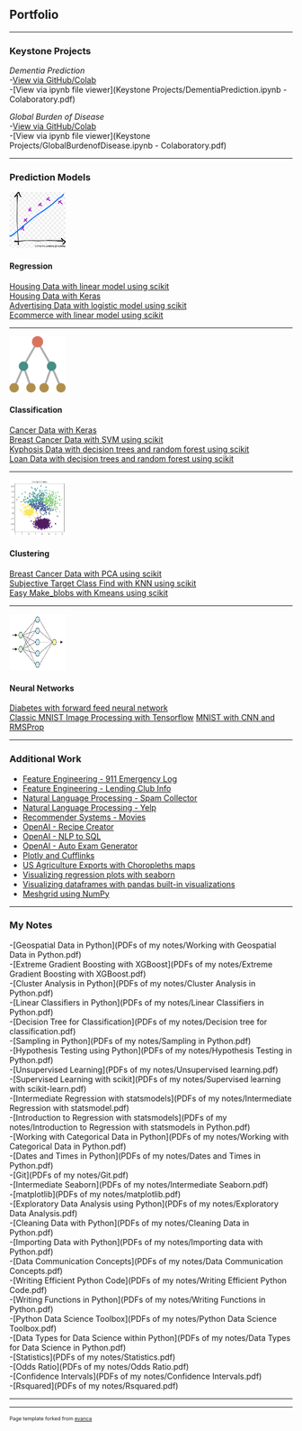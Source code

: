## Portfolio

---

### Keystone Projects

*Dementia Prediction*  
-[View via GitHub/Colab](https://github.com/mattpolands/Dementia-Prediction/blob/main/DementiaPrediction.ipynb)  
-[View via ipynb file viewer](Keystone Projects/DementiaPrediction.ipynb - Colaboratory.pdf)  

*Global Burden of Disease*  
-[View via GitHub/Colab](https://github.com/mattpolands/GlobalBurdenDisease/blob/main/GlobalBurdenofDisease.ipynb)  
-[View via ipynb file viewer](Keystone Projects/GlobalBurdenofDisease.ipynb - Colaboratory.pdf)  

---

### Prediction Models

<img src="images/Linearreg%20png.png?raw=true" width="100" height="100"/><br>
#### Regression
[Housing Data with linear model using scikit](https://gist.github.com/mattpolands/2c3c31751aed43f4987c8ddbd4e56aa7)  
[Housing Data with Keras](https://gist.github.com/mattpolands/846a338e2d705baeac3346ce8dae73e3)  
[Advertising Data with logistic model using scikit](https://gist.github.com/mattpolands/6125d2ca2d324888142d2f21f130bc64)  
[Ecommerce with linear model using scikit](https://gist.github.com/mattpolands/39f9a2489abf04c8419c28579042852e)

---
<img src="images/Classification png.png?raw=true" width="100" height="100"/><br>
#### Classification
[Cancer Data with Keras](https://gist.github.com/mattpolands/203cfb84bf68aa6fe16beafbba74c863)  
[Breast Cancer Data with SVM using scikit](https://gist.github.com/mattpolands/a857b23805e38bfd67fd94dda10723d1)  
[Kyphosis Data with decision trees and random forest using scikit](https://gist.github.com/mattpolands/b2910bd33579b213de2f9a9673321e36)  
[Loan Data with decision trees and random forest using scikit](https://gist.github.com/mattpolands/13fa7d2d8e6195c41ee9b29cef2897dd)

---
<img src="images/Clustering png.png?raw=true" width="100" height="100"/><br>
#### Clustering
[Breast Cancer Data with PCA using scikit](https://gist.github.com/mattpolands/30d4b3f44610b2f78cf31d8bbf2dd073)    
[Subjective Target Class Find with KNN using scikit](https://gist.github.com/mattpolands/cd3339d0a503d53a2d5c1d4c6b131405)  
[Easy Make_blobs with Kmeans using scikit](https://gist.github.com/mattpolands/032a504e81265bc03d665d07aed3f0b6)  

---
<img src="images/Neural Net png.png?raw=true" width="100" height="100"/><br>
#### Neural Networks
[Diabetes with forward feed neural network](https://gist.github.com/mattpolands/e1564fbefaec696cd31e0ec06d8ed08b)  
[Classic MNIST Image Processing with Tensorflow](https://gist.github.com/mattpolands/19a0e2baba1d3d585a29c01d47b64274)
[MNIST with CNN and RMSProp](https://gist.github.com/mattpolands/a89b80118372c7e40a003de53a109a5a)

---

### Additional Work

- [Feature Engineering - 911 Emergency Log](https://gist.github.com/mattpolands/59580bee362ff640c8856e56d7cc732a)
- [Feature Engineering - Lending Club Info](https://gist.github.com/mattpolands/8a6d1000693d3a445c103e029417cd29)
- [Natural Language Processing - Spam Collector](https://gist.github.com/mattpolands/b03551b5255967ff567ef427da47b585)
- [Natural Language Processing - Yelp](https://gist.github.com/mattpolands/f735b98d357efbfe3b14c275d14289a7)  
- [Recommender Systems - Movies](https://gist.github.com/mattpolands/d63781dbf72be44b573911f5c63fe408)
- [OpenAI - Recipe Creator](https://gist.github.com/mattpolands/99fcc86f2e98a1b6b63d034d4ab72751)
- [OpenAI - NLP to SQL](https://gist.github.com/mattpolands/9c50a0349b417b15116be0d198533acb)
- [OpenAI - Auto Exam Generator](https://gist.github.com/mattpolands/b67ed3ac726ef47fb53c83d6456bd5cb)
- [Plotly and Cufflinks](https://gist.github.com/mattpolands/c502fb6ca48cedbf19a7ef4becd0d85d)  
- [US Agriculture Exports with Choropleths maps](https://gist.github.com/mattpolands/921ba88682cc0ed3b9ff4e81cea101e9)  
- [Visualizing regression plots with seaborn](https://gist.github.com/mattpolands/d14d7a3bb1e0bc20d1549dffa87938af)  
- [Visualizing dataframes with pandas built-in visualizations](https://gist.github.com/mattpolands/4483646d8d7eff2f831ce6d66b3f03c1)
- [Meshgrid using NumPy](https://gist.github.com/mattpolands/64f154f60acd4942e14e882062edbfd8)

---
### My Notes
-[Geospatial Data in Python](PDFs of my notes/Working with Geospatial Data in Python.pdf)   
-[Extreme Gradient Boosting with XGBoost](PDFs of my notes/Extreme Gradient Boosting with XGBoost.pdf)  
-[Cluster Analysis in Python](PDFs of my notes/Cluster Analysis in Python.pdf)   
-[Linear Classifiers in Python](PDFs of my notes/Linear Classifiers in Python.pdf)  
-[Decision Tree for Classification](PDFs of my notes/Decision tree for classification.pdf)  
-[Sampling in Python](PDFs of my notes/Sampling in Python.pdf)  
-[Hypothesis Testing using Python](PDFs of my notes/Hypothesis Testing in Python.pdf)  
-[Unsupervised Learning](PDFs of my notes/Unsupervised learning.pdf)  
-[Supervised Learning with scikit](PDFs of my notes/Supervised learning with scikit-learn.pdf)  
-[Intermediate Regression with statsmodels](PDFs of my notes/Intermediate Regression with statsmodel.pdf)  
-[Introduction to Regression with statsmodels](PDFs of my notes/Introduction to Regression with statsmodels in Python.pdf)  
-[Working with Categorical Data in Python](PDFs of my notes/Working with Categorical Data in Python.pdf)  
-[Dates and Times in Python](PDFs of my notes/Dates and Times in Python.pdf)  
-[Git](PDFs of my notes/Git.pdf)  
-[Intermediate Seaborn](PDFs of my notes/Intermediate Seaborn.pdf)  
-[matplotlib](PDFs of my notes/matplotlib.pdf)  
-[Exploratory Data Analysis using Python](PDFs of my notes/Exploratory Data Analysis.pdf)  
-[Cleaning Data with Python](PDFs of my notes/Cleaning Data in Python.pdf)  
-[Importing Data with Python](PDFs of my notes/Importing data with Python.pdf)  
-[Data Communication Concepts](PDFs of my notes/Data Communication Concepts.pdf)  
-[Writing Efficient Python Code](PDFs of my notes/Writing Efficient Python Code.pdf)  
-[Writing Functions in Python](PDFs of my notes/Writing Functions in Python.pdf)  
-[Python Data Science Toolbox](PDFs of my notes/Python Data Science Toolbox.pdf)  
-[Data Types for Data Science within Python](PDFs of my notes/Data Types for Data Science in Python.pdf)  
-[Statistics](PDFs of my notes/Statistics.pdf)  
-[Odds Ratio](PDFs of my notes/Odds Ratio.pdf)  
-[Confidence Intervals](PDFs of my notes/Confidence Intervals.pdf)  
-[Rsquared](PDFs of my notes/Rsquared.pdf) 

---




---
<p style="font-size:9px">Page template forked from <a href="https://github.com/evanca/quick-portfolio">evanca</a></p>
<!-- Remove above link if you don't want to attibute -->
